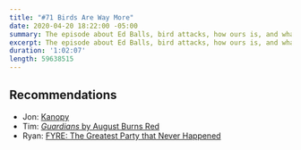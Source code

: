 ```yaml
---
title: "#71 Birds Are Way More"
date: 2020-04-20 18:22:00 -05:00
summary: The episode about Ed Balls, bird attacks, how ours is, and whatever.
excerpt: The episode about Ed Balls, bird attacks, how ours is, and whatever.
duration: '1:02:07'
length: 59638515
---
```


## Recommendations
- Jon: [Kanopy](https://www.kanopy.com)
- Tim: [*Guardians* by August Burns Red](https://fanlink.to/guardians)
- Ryan: [FYRE: The Greatest Party that Never Happened](https://www.netflix.com/title/81035279)
